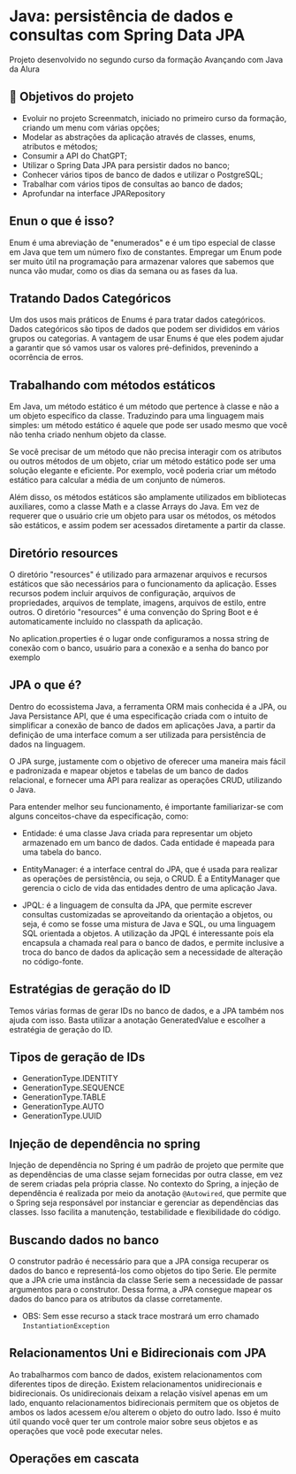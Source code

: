# Java: persistência de dados e consultas com Spring Data JPA

Projeto desenvolvido no segundo curso da formação Avançando com Java da Alura

## 🔨 Objetivos do projeto

- Evoluir no projeto Screenmatch, iniciado no primeiro curso da formação, criando um menu com várias opções;
- Modelar as abstrações da aplicação através de classes, enums, atributos e métodos;
- Consumir a API do ChatGPT;
- Utilizar o Spring Data JPA para persistir dados no banco;
- Conhecer vários tipos de banco de dados e utilizar o PostgreSQL;
- Trabalhar com vários tipos de consultas ao banco de dados;
- Aprofundar na interface JPARepository

## Enun o que é isso?

Enum é uma abreviação de "enumerados" e é um tipo especial de classe em Java que tem um número fixo de constantes.
Empregar um Enum pode ser muito útil na programação para armazenar valores que sabemos que nunca vão mudar, como os dias
da semana ou as fases da lua.

## Tratando Dados Categóricos

Um dos usos mais práticos de Enums é para tratar dados categóricos. Dados categóricos são tipos de dados que podem ser
divididos em vários grupos ou categorias. A vantagem de usar Enums é que eles podem ajudar a garantir que só vamos usar
os valores pré-definidos, prevenindo a ocorrência de erros.

## Trabalhando com métodos estáticos

Em Java, um método estático é um método que pertence à classe e não a um objeto específico da classe. Traduzindo para
uma linguagem mais simples: um método estático é aquele que pode ser usado mesmo que você não tenha criado nenhum objeto
da classe.

Se você precisar de um método que não precisa interagir com os atributos ou outros métodos de um objeto, criar um método
estático pode ser uma solução elegante e eficiente. Por exemplo, você poderia criar um método estático para calcular a
média de um conjunto de números.

Além disso, os métodos estáticos são amplamente utilizados em bibliotecas auxiliares, como a classe Math e a classe
Arrays do Java. Em vez de requerer que o usuário crie um objeto para usar os métodos, os métodos são estáticos, e assim
podem ser acessados diretamente a partir da classe.

## Diretório resources

O diretório "resources" é utilizado para armazenar arquivos e recursos estáticos que são necessários para o
funcionamento da aplicação. Esses recursos podem incluir arquivos de configuração, arquivos de propriedades, arquivos de
template, imagens, arquivos de estilo, entre outros. O diretório "resources" é uma convenção do Spring Boot e é
automaticamente incluído no classpath da aplicação.

No aplication.properties é o lugar onde configuramos a nossa string de conexão com o banco, usuário para a conexão e a
senha do banco por exemplo

## JPA o que é?

Dentro do ecossistema Java, a ferramenta ORM mais conhecida é a JPA, ou Java Persistance API, que é uma especificação
criada com o intuito de simplificar a conexão de banco de dados em aplicações Java, a partir da definição de uma
interface comum a ser utilizada para persistência de dados na linguagem.

O JPA surge, justamente com o objetivo de oferecer uma maneira mais fácil e padronizada e mapear objetos e tabelas de um
banco de dados relacional, e fornecer uma API para realizar as operações CRUD, utilizando o Java.

Para entender melhor seu funcionamento, é importante familiarizar-se com alguns conceitos-chave da especificação, como:

+ Entidade: é uma classe Java criada para representar um objeto armazenado em um banco de dados. Cada entidade é mapeada
  para uma tabela do banco.

+ EntityManager: é a interface central do JPA, que é usada para realizar as operações de persistência, ou seja, o CRUD.
  É a EntityManager que gerencia o ciclo de vida das entidades dentro de uma aplicação Java.

+ JPQL: é a linguagem de consulta da JPA, que permite escrever consultas customizadas se aproveitando da orientação a
  objetos, ou seja, é como se fosse uma mistura de Java e SQL, ou uma linguagem SQL orientada a objetos. A utilização da
  JPQL é interessante pois ela encapsula a chamada real para o banco de dados, e permite inclusive a troca do banco de
  dados da aplicação sem a necessidade de alteração no código-fonte.

## Estratégias de geração do ID

Temos várias formas de gerar IDs no banco de dados, e a JPA também nos ajuda com isso. Basta utilizar a anotação
GeneratedValue e escolher a estratégia de geração do ID.

## Tipos de geração de IDs

+ GenerationType.IDENTITY
+ GenerationType.SEQUENCE
+ GenerationType.TABLE
+ GenerationType.AUTO
+ GenerationType.UUID

## Injeção de dependência no spring

Injeção de dependência no Spring é um padrão de projeto que permite que as dependências de uma classe sejam fornecidas
por outra classe, em vez de serem criadas pela própria classe. No contexto do Spring, a injeção de dependência é
realizada por meio da anotação ``@Autowired``, que permite que o Spring seja responsável por instanciar e gerenciar as
dependências das classes. Isso facilita a manutenção, testabilidade e flexibilidade do código.

## Buscando dados no banco

O construtor padrão é necessário para que a JPA consiga recuperar os dados do banco e representá-los como objetos do
tipo Serie. Ele permite que a JPA crie uma instância da classe Serie sem a necessidade de passar argumentos para o
construtor. Dessa forma, a JPA consegue mapear os dados do banco para os atributos da classe corretamente.

+ OBS: Sem esse recurso a stack trace mostrará um erro chamado ``InstantiationException``

## Relacionamentos Uni e Bidirecionais com JPA

Ao trabalharmos com banco de dados, existem relacionamentos com diferentes tipos de direção. Existem relacionamentos
unidirecionais e bidirecionais. Os unidirecionais deixam a relação visível apenas em um lado, enquanto relacionamentos
bidirecionais permitem que os objetos de ambos os lados acessem e/ou alterem o objeto do outro lado. Isso é muito útil
quando você quer ter um controle maior sobre seus objetos e as operações que você pode executar neles.

## Operações em cascata


 
 
